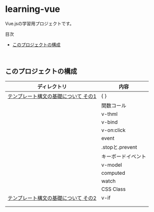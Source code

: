 # learning-vue
Vue.jsの学習用プロジェクトです。

<!-- START doctoc generated TOC please keep comment here to allow auto update -->
<!-- DON'T EDIT THIS SECTION, INSTEAD RE-RUN doctoc TO UPDATE -->
目次

- [このプロジェクトの構成](#%E3%81%93%E3%81%AE%E3%83%97%E3%83%AD%E3%82%B8%E3%82%A7%E3%82%AF%E3%83%88%E3%81%AE%E6%A7%8B%E6%88%90)

<!-- END doctoc generated TOC please keep comment here to allow auto update -->
<br>

## このプロジェクトの構成

| ディレクトリ                                 | 内容  |
| -------------------------------------- | --- |
| [テンプレート構文の基礎について その1](./1-template-syntax) |   { }   |
|                                        | 関数コール    |
|                                        | v-thml    |
|                                        | v-bind     |
|                                        | v-on:click    |
|                                        | event   |
|                                        | .stopと.prevent    |
|                                        |  キーボードイベント   |
|                                        |  v-model   |
|                                        | computed    |
|                                        | watch    |
|                                        | CSS Class    |
| [テンプレート構文の基礎について その2](./2-template-syntax) |   v-if   |
|                                        |     |
|                                        |     |

<br>
